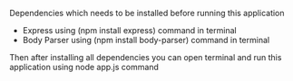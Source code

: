 Dependencies which needs to be installed before running this application
- Express using (npm install express) command in terminal
- Body Parser using (npm install body-parser) command in terminal

Then after installing all dependencies you can open terminal and run this application using node app.js command



